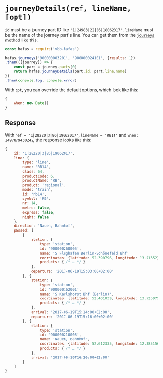 # `journeyDetails(ref, lineName, [opt])`

`id` must be a journey part ID like `'1|24983|22|86|18062017'`. `lineName` must be the name of the journey part's line. You can get them from the [`journeys` method](journeys.md) like this:

```js
const hafas = require('vbb-hafas')

hafas.journeys('900000003201', '900000024101', {results: 1})
.then(([journey]) => {
	const part = journey.parts[0]
	return hafas.journeyDetails(part.id, part.line.name)
})
.then(console.log, console.error)
```

With `opt`, you can override the default options, which look like this:

```js
{
	when: new Date()
}
```

## Response

With `ref = '1|28220|3|86|19062017'`, `lineName = 'RB14'` and `when: 1497879430242`, the response looks like this:

```js
{
	id: '1|28220|3|86|19062017',
	line: {
		type: 'line',
		name: 'RB14',
		class: 64,
		productCode: 6,
		productName: 'RB',
		product: 'regional',
		mode: 'train',
		id: 'rb14',
		symbol: 'RB',
		nr: 14,
		metro: false,
		express: false,
		night: false
	},
	direction: 'Nauen, Bahnhof',
	passed: [
		{
			station: {
				type: 'station',
				id: '900000260005',
				name: 'S Flughafen Berlin-Schönefeld Bhf',
				coordinates: {latitude: 52.390796, longitude: 13.51352},
				products: { /* … */ }
			},
			departure: '2017-06-19T15:03:00+02:00'
		}, {
			station: {
				type: 'station',
				id: '900000162001',
				name: 'S Karlshorst Bhf (Berlin)',
				coordinates: {latitude: 52.481039, longitude: 13.525979},
				products: { /* … */ }
			},
			arrival: '2017-06-19T15:14:00+02:00',
			departure: '2017-06-19T15:16:00+02:00'
		}, {
			station: {
				type: 'station',
				id: '900000210005',
				name: 'Nauen, Bahnhof',
				coordinates: {latitude: 52.612335, longitude: 12.885156},
				products: { /* … */ }
			},
			arrival: '2017-06-19T16:20:00+02:00'
		}
	]
}
```
